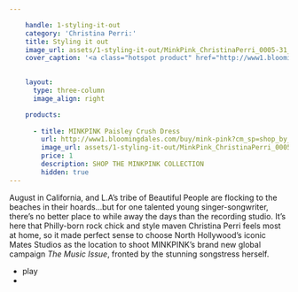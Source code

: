 ```yaml
---

    handle: 1-styling-it-out
    category: 'Christina Perri:'
    title: Styling it out
    image_url: assets/1-styling-it-out/MinkPink_ChristinaPerri_0005-31_opt.jpeg
    cover_caption: '<a class="hotspot product" href="http://www1.bloomingdales.com/buy/mink-pink?cm_sp=shop_by_brand-_-ALL%20DESIGNERS-_-MINK%20PINK">Minkpink Paisley Crush Dress.</a>'
    

    layout:
      type: three-column
      image_align: right

    products:
    
      - title: MINKPINK Paisley Crush Dress 
        url: http://www1.bloomingdales.com/buy/mink-pink?cm_sp=shop_by_brand-_-ALL%20DESIGNERS-_-MINK%20PINK
        image_url: assets/1-styling-it-out/MinkPink_ChristinaPerri_0005-31_opt.jpeg
        price: 1
        description: SHOP THE MINKPINK COLLECTION
        hidden: true
---
```


<style>
  article.page[data-page="1-styling-it-out"] .content {
    position: relative;
  }

  /*  Replace page heading with outline heading (change background url or height if needed) */
  h1.title {
    height: 150px;
    background: url(assets/1-styling-it-out/STYLINGITOUT.svg) no-repeat;
    background-size: 100%;
    color: transparent;
  }

  article.page[data-page="1-styling-it-out"] .cp-container {
    position: absolute;
    top: 0;
    left: 50%;
    margin-top: -25px;
    margin-left: -100px;
  }

  article.page[data-page="1-styling-it-out"] .cp-container ul {
    padding-left: 25px;
  }


  article.page[data-page="1-styling-it-out"] header  {
    padding-top: 130px;
  }

  article.page[data-page="1-styling-it-out"] header .category {
    top: 200px;
    margin-top: 200px;
    color: black;
    text-align: left;
    font-size: 36px;
    font-family: 'rodondoregular';
  }
</style>

August in California, and L.A’s tribe of Beautiful People are flocking to the beaches in their hoards…but for one talented young singer-songwriter, there’s no better place to while away the days than the recording studio. It’s here that Philly-born rock chick and style maven Christina Perri feels most at home, so it made perfect sense to choose North Hollywood’s iconic Mates Studios as the location to shoot MINKPINK’s brand new global campaign <em>The Music Issue</em>, fronted by the stunning songstress herself.

<div id="jquery_jplayer_1" class="cp-jplayer"></div>

<div id="cp_container_1" class="cp-container">
  <div class="cp-buffer-holder"> <!-- .cp-gt50 only needed when buffer is > than 50% -->
    <div class="cp-buffer-1"></div>
    <div class="cp-buffer-2"></div>
  </div>
  <div class="cp-progress-holder"> <!-- .cp-gt50 only needed when progress is > than 50% -->
    <div class="cp-progress-1"></div>
    <div class="cp-progress-2"></div>
  </div>
  <div class="cp-circle-control"></div>
  <ul class="cp-controls">
    <li><a class="cp-play" tabindex="1">play</a></li>
    <li><a class="cp-pause" style="display:none;" tabindex="1">pause</a></li> <!-- Needs the inline style here, or jQuery.show() uses display:inline instead of display:block -->
  </ul>
</div>

<script>
  var myCirclePlayer = new CirclePlayer("#jquery_jplayer_1",{
    m4a: "/music/assets/Christina Perri - I Believe.m4a"
  },
  {
    cssSelectorAncestor: "#cp_container_1",
    canplay: function() {
      $("#jquery_jplayer_1").jPlayer("play");
    }
  });
</script>
